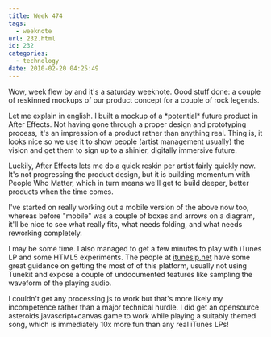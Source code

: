 ```yaml
---
title: Week 474
tags:
  - weeknote
url: 232.html
id: 232
categories:
  - technology
date: 2010-02-20 04:25:49
---
```


Wow, week flew by and it's a saturday weeknote. Good stuff done: a couple of reskinned mockups of our product concept for a couple of rock legends. 

Let me explain in english. I built a mockup of a \*potential\* future product in After Effects. Not having gone through a proper design and prototyping process, it's an impression of a product rather than anything real. Thing is, it looks nice so we use it to show people (artist management usually) the vision and get them to sign up to a shinier, digitally immersive future. 

Luckily, After Effects lets me do a quick reskin per artist fairly quickly now. It's not progressing the product design, but it is building momentum with People Who Matter, which in turn means we'll get to build deeper, better products when the time comes. 

I've started on really working out a mobile version of the above now too, whereas before "mobile" was a couple of boxes and arrows on a diagram, it'll be nice to see what really fits, what needs folding, and what needs reworking completely. 

I may be some time. I also managed to get a few minutes to play with iTunes LP and some HTML5 experiments. The people at [ituneslp.net](http://ituneslp.net) have some great guidance on getting the most of of this platform, usually not using Tunekit and expose a couple of undocumented features like sampling the waveform of the playing audio. 

I couldn't get any processing.js to work but that's more likely my incompetence rather than a major technical hurdle. I did get an opensource asteroids javascript+canvas game to work while playing a suitably themed song, which is immediately 10x more fun than any real iTunes LPs!